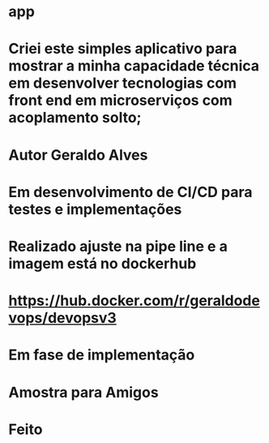 # app


# Criei este simples aplicativo para mostrar a minha capacidade técnica em desenvolver tecnologias com front end em microserviços com acoplamento solto; 

# Autor Geraldo Alves 

# Em desenvolvimento de CI/CD para testes e implementações 

# Realizado ajuste na pipe line e a imagem está no dockerhub

# https://hub.docker.com/r/geraldodevops/devopsv3 

# Em fase de implementação

# Amostra para Amigos

# Feito 